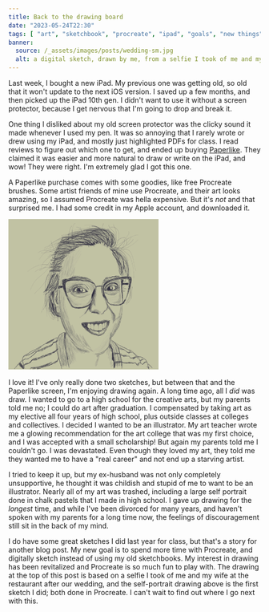 ```yaml
---
title: Back to the drawing board
date: "2023-05-24T22:30"
tags: [ "art", "sketchbook", "procreate", "ipad", "goals", "new things" ]
banner:
  source: /_assets/images/posts/wedding-sm.jpg
  alt: a digital sketch, drawn by me, from a selfie I took of me and my wife at our wedding. I'm on the left of the photo, in the red lace dress. Ami is on the right, with long hair and wearing a black dress
---
```


Last week, I bought a new iPad. My previous one was getting old, so old that it won't update to the next iOS version. I saved up a few months, and then picked up the iPad 10th gen. I didn't want to use it without a screen protector, because I get nervous that I'm going to drop and break it.

One thing I disliked about my old screen protector was the clicky sound it made whenever I used my pen. It was so annoying that I rarely wrote or drew using my iPad, and mostly just highlighted PDFs for class. I read reviews to figure out which one to get, and ended up buying [Paperlike](https://paperlike.com/). They claimed it was easier and more natural to draw or write on the iPad, and wow! They were right. I'm extremely glad I got this one.

A Paperlike purchase comes with some goodies, like free Procreate brushes. Some artist friends of mine use Procreate, and their art looks amazing, so I assumed Procreate was hella expensive. But it's _not_ and that surprised me. I had some credit in my Apple account, and downloaded it.

<img src="/_assets/images/posts/reed.jpg" width="300" height="300">

I love it! I've only really done two sketches, but between that and the Paperlike screen, I'm enjoying drawing again. A long time ago, all I _did_ was draw. I wanted to go to a high school for the creative arts, but my parents told me no; I could do art after graduation. I compensated by taking art as my elective all four years of high school, plus outside classes at colleges and collectives. I decided I wanted to be an illustrator. My art teacher wrote me a glowing recommendation for the art college that was my first choice, and I was accepted with a small scholarship! But again my parents told me I couldn't go. I was devastated. Even though they loved my art, they told me they wanted me to have a "real career" and not end up a starving artist.

I tried to keep it up, but my ex-husband was not only completely unsupportive, he thought it was childish and stupid of me to want to be an illustrator. Nearly all of my art was trashed, including a large self portrait done in chalk pastels that I made in high school. I gave up drawing for the _longest_ time, and while I've been divorced for many years, and haven't spoken with my parents for a long time now, the feelings of discouragement still sit in the back of my mind.

I do have some great sketches I did last year for class, but that's a story for another blog post. My new goal is to spend more time with Procreate, and digitally sketch instead of using my old sketchbooks. My interest in drawing has been revitalized and Procreate is so much fun to play with. The drawing at the top of this post is based on a selfie I took of me and my wife at the restaurant after our wedding, and the self-portrait drawing above is the first sketch I did; both done in Procreate. I can't wait to find out where I go next with this.
